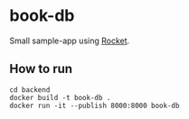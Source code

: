 # book-db

Small sample-app using [Rocket](https://rocket.rs/).

## How to run

    cd backend
    docker build -t book-db .
    docker run -it --publish 8000:8000 book-db
